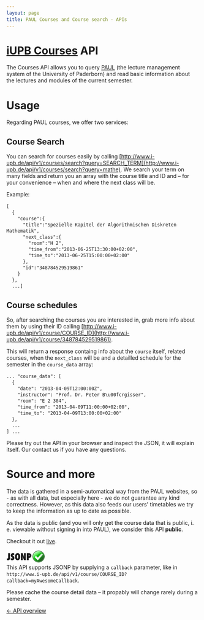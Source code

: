 ```yaml
---
layout: page
title: PAUL Courses and Course search - APIs
---
```


[iUPB Courses](http://www.i-upb.de/restaurants) API
==================
The Courses API allows you to query [PAUL](http://paul.uni-paderborn.de) (the lecture management system of the University of Paderborn) and read basic information about the lectures and modules of the current semester.

Usage
=====
  
Regarding PAUL courses, we offer two services:

Course Search
--------------

You can search for courses easily by calling [http://www.i-upb.de/api/v1/courses/search?query=SEARCH_TERM](http://www.i-upb.de/api/v1/courses/search?query=mathe). We search your term on many fields and return you an array with the course title and ID and – for your convenience – when and where the next class will be.

Example:

    [
	  {
	    "course":{
	      "title":"Spezielle Kapitel der Algorithmischen Diskreten Mathematik",
	      "next_class":{
	        "room":"H 2",
	        "time_from":"2013-06-25T13:30:00+02:00",
	        "time_to":"2013-06-25T15:00:00+02:00"
	      },
	      "id":"348784529519861"
	    }
	  },
	  ...]

Course schedules
---------------

So, after searching the courses you are interested in, grab more info about them by using their ID calling [http://www.i-upb.de/api/v1/course/COURSE_ID](http://www.i-upb.de/api/v1/course/348784529519861).

This will return a response containg info about the `course` itself, related courses, when the `next_class` will be and a detailled schedule for the semester in the `course_data` array:

    ... "course_data": [
	  {
	    "date": "2013-04-09T12:00:00Z",
	    "instructor": "Prof. Dr. Peter B\u00fcrgisser",
	    "room": "E 2 304",
	    "time_from": "2013-04-09T11:00:00+02:00",
	    "time_to": "2013-04-09T13:00:00+02:00"
	  },
	  ...
	] ...

Please try out the API in your browser and inspect the JSON, it will explain itself. Our contact us if you have any questions.

Source and more
===============

The data is gathered in a semi-automatical way from the PAUL websites, so - as with all data, but especially here - we do not guarantee any kind correctness. However, as this data also feeds our users' timetables we try to keep the information as up to date as possible.

As the data is public (and you will only get the course data that is public, i. e. viewable without signing in into PAUL), we consider this API **public**.

Checkout it out [live](http://www.i-upb.de/courses).

![JSONP enabled](images/jsonp-ok.png)   
This API supports JSONP by supplying a `callback` parameter, like in `http://www.i-upb.de/api/v1/course/COURSE_ID?callback=myAwesomeCallback`.

Please cache the course detail data – it propably will change rarely during a semester.

[← API overview](/apis.html)